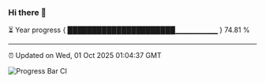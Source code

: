 ### Hi there 👋

⏳ Year progress { ██████████████████████▁▁▁▁▁▁▁▁ } 74.81 %

---

⏰ Updated on Wed, 01 Oct 2025 01:04:37 GMT

![Progress Bar CI](https://github.com/code-lakshay/GitHub-Actions-Demo/workflows/Progress%20Bar%20CI/badge.svg)
